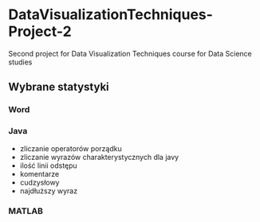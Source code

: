 # DataVisualizationTechniques-Project-2
Second project for Data Visualization Techniques course for Data Science studies 

## Wybrane statystyki

### Word

### Java
- zliczanie operatorów porządku
- zliczanie wyrazów charakterystycznych dla javy
- ilość linii odstępu
- komentarze
- cudzysłowy
- najdłuższy wyraz

### MATLAB
